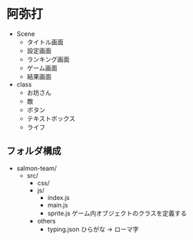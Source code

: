 # 阿弥打

* Scene
	* タイトル画面
	* 設定画面
	* ランキング画面
	* ゲーム画面
	* 結果画面
* class
	* お坊さん
	* 敵
	* ボタン
	* テキストボックス
	* ライフ


## フォルダ構成

* salmon-team/
	* src/
		* css/
		* js/
			* index.js
			* main.js
			* sprite.js
				ゲーム内オブジェクトのクラスを定義する
		* others
			* typing.json
				ひらがな -> ローマ字






